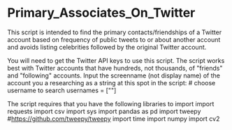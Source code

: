 # Primary_Associates_On_Twitter
This script is intended to find the primary contacts/friendships of a Twitter account based on frequency of public tweets to or about another account and avoids listing celebrities followed by the original Twitter account.

You will need to get the Twitter API keys to use this script.
The script works best with Twitter accounts that have hundreds, not thousands, of "friends" and "following" accounts.
Input the screenname (not display name) of the account you a researching as a string at this spot in the script:
          # choose username to search
          usernames = [""]

The script requires that you have the following libraries to import
import requests
import csv
import sys
import pandas as pd
import tweepy #https://github.com/tweepy/tweepy
import time
import numpy
import cv2
